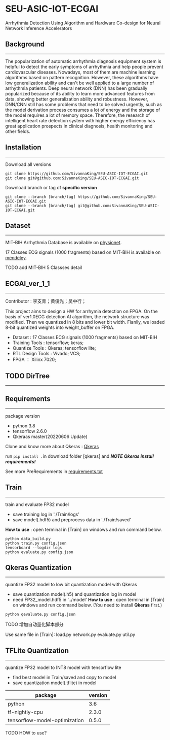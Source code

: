 # SEU-ASIC-IOT-ECGAI
Arrhythmia Detection Using Algorithm and Hardware Co-design for Neural Network Inference Accelerators


## Background
---
The popularization of automatic arrhythmia diagnosis equipment system is helpful to detect the early symptoms of arrhythmia and help people prevent cardiovascular diseases. Nowadays, most of them are machine learning algorithms based on pattern recognition. However, these algorithms have low generalization ability and can't be well applied to a large number of arrhythmia patients. Deep neural network (DNN) has been gradually popularized because of its ability to learn more advanced features from data, showing better generalization ability and robustness. However, DNN/CNN still has some problems that need to be solved urgently, such as the model derivation process consumes a lot of energy and the storage of the model requires a lot of memory space. Therefore, the research of intelligent heart rate detection system with higher energy efficiency has great application prospects in clinical diagnosis, health monitoring and other fields.

## Installation
---
Download all versions
```
git clone https://github.com/SivannaKing/SEU-ASIC-IOT-ECGAI.git
git clone git@github.com:SivannaKing/SEU-ASIC-IOT-ECGAI.git
```
Download branch or tag of **specific version**
```
git clone --branch [branch/tag] https://github.com/SivannaKing/SEU-ASIC-IOT-ECGAI.git
git clone --branch [branch/tag] git@github.com:SivannaKing/SEU-ASIC-IOT-ECGAI.git
```

## Dataset
---
MIT-BIH Arrhythmia Database is available on [physionet](https://www.physionet.org/content/mitdb/1.0.0/).

17 Classes ECG signals (1000 fragments) based on MIT-BIH is available on [mendeley](https://data.mendeley.com/datasets/7dybx7wyfn/3).

TODO add MIT-BIH 5 Classses detail


## ECGAI_ver_1_1
---
Contributor : 李支青；黄俊光；吴中行；

This project aims to design a HW for arrhymia detection on FPGA. On the basis of ver1.0ECG detection AI algorithm, the network structure was modified. Then we quantized in 8 bits and lower bit width. Fianlly, we loaded 8-bit quantized weights into weight_buffer on FPGA. 

* Dataset : 17 Classes ECG signals (1000 fragments) based on MIT-BIH
* Training Tools : tensorflow; keras;
* Quantize Tools : Qkeras; tensorflow lite;
* RTL Design Tools : Vivado; VCS;
* FPGA ： Xilinx 7020;

## TODO DirTree
---


## Requirements
---
package version
* python 3.8
* tensorflow 2.6.0
* Qkeraas master(20220606 Update)

Clone and know more about Qkeras : [Qkeras](https://github.com/google/qkeras)

run `pip install .`in download folder [qkeras] and ***NOTE Qkeras install requirements!***

See more PreRequirements in [requirements.txt](./ECGAI_ver_1_1/algorithm/requirements.txt)


## Train
---
train and evaluate FP32 model
* save training log in './Train/logs'
* save model(.hdf5) and preprocess data in './Train/saved'

**How to use** : open terminal in [Train] on windows and run command below.
```
python data_build.py
python train.py config.json
tensorboard --logdir logs
python evaluate.py config.json
```


## Qkeras Quantization
---
quantize FP32 model to low bit quantization model with Qkeras
* save quantization model(.h5) and quantization log in model
* need FP32_model.hdf5 in '../model'
**How to use** : open terminal in [Train] on windows and run command below. (You need to install **Qkeras** first.)
```
python qevaluate.py config.json
```
TODO 增加自动量化脚本部分

Use same file in [Train]: load.py network.py evaluate.py util.py

## TFLite Quantization
---
quantize FP32 model to INT8 model with tensorflow lite
* find best model in Train/saved and copy to model
* save quantization model(.tflite) in model

package|version
---|---
python|3.6
tf-nightly-cpu|2.3.0
tensorflow-model-optimization|0.5.0

TODO HOW to use? 